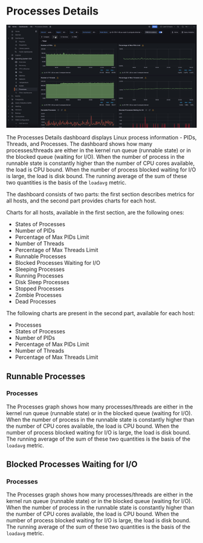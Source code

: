 # Processes Details

![!image](../../images/PMM_Processes_Details.jpg)

The Processes Details dashboard displays Linux process information - PIDs, Threads, and Processes.  The dashboard shows how many processes/threads are either in the kernel run queue (runnable state) or in the blocked queue (waiting for I/O). When the number of process in the runnable state is constantly higher than the number of CPU cores available, the load is CPU bound. When the number of process blocked waiting for I/O is large, the load is disk bound. The running average of the sum of these two quantities is the basis of the `loadavg` metric.

The dashboard consists of two parts: the first section describes metrics for all hosts, and the second part provides charts for each host.

Charts for all hosts, available in the first section, are the following ones:

- States of Processes
- Number of PIDs
- Percentage of Max PIDs Limit
- Number of Threads
- Percentage of Max Threads Limit
- Runnable Processes
- Blocked Processes Waiting for I/O
- Sleeping Processes
- Running Processes
- Disk Sleep Processes
- Stopped Processes
- Zombie Processes
- Dead Processes

The following charts are present in the second part, available for each host:

- Processes
- States of Processes
- Number of PIDs
- Percentage of Max PIDs Limit
- Number of Threads
- Percentage of Max Threads Limit


## Runnable Processes

### Processes

The Processes graph shows how many processes/threads are either in the kernel run queue (runnable state) or in the blocked queue (waiting for I/O).  When the number of process in the runnable state is constantly higher than the number of CPU cores available, the load is CPU bound.  When the number of process blocked waiting for I/O is large, the load is disk bound.  The running average of the sum of these two quantities is the basis of the `loadavg` metric.

## Blocked Processes Waiting for I/O

### Processes

The Processes graph shows how many processes/threads are either in the kernel run queue (runnable state) or in the blocked queue (waiting for I/O).  When the number of process in the runnable state is constantly higher than the number of CPU cores available, the load is CPU bound.  When the number of process blocked waiting for I/O is large, the load is disk bound.  The running average of the sum of these two quantities is the basis of the `loadavg` metric.

